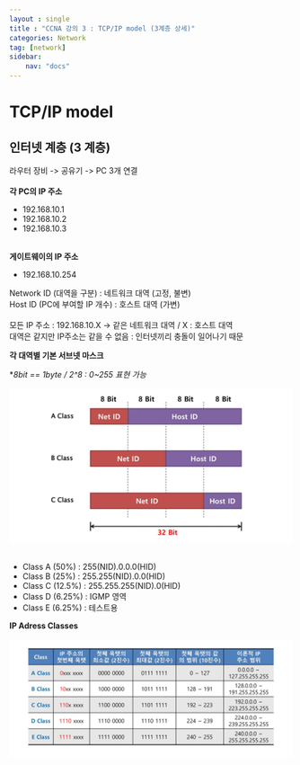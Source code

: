 ```yaml
---
layout : single
title : "CCNA 강의 3 : TCP/IP model (3계층 상세)"
categories: Network
tag: [network]
sidebar:
    nav: "docs"
---
```

# TCP/IP model
## 인터넷 계층 (3 계층)
라우터 장비 -> 공유기 -> PC 3개 연결 <br><br>
**각 PC의 IP 주소**<br>
- 192.168.10.1
- 192.168.10.2
- 192.168.10.3
<br><br>

**게이트웨이의 IP 주소**<br>
- 192.168.10.254

Network ID (대역을 구분) : 네트워크 대역 (고정, 불변)<br>
Host ID (PC에 부여할 IP 개수) : 호스트 대역 (가변)<br><br>
모든 IP 주소 : 192.168.10.X -> 같은 네트워크 대역 / X : 호스트 대역<br>
대역은 같지만 IP주소는 같을 수 없음 : 인터넷끼리 충돌이 일어나기 때문
<br>

**각 대역별 기본 서브넷 마스크**

**8bit == 1byte / 2^8 : 0~255 표현 가능* <br><br>
<img src = "/images/network/networkbasic/13.jpg">
<br><br>

- Class A (50%) : 255(NID).0.0.0(HID)
- Class B (25%) : 255.255(NID).0.0(HID)
- Class C (12.5%) : 255.255.255(NID).0(HID)
- Class D (6.25%) : IGMP 영역
- Class E (6.25%) : 테스트용

**IP Adress Classes** <Br><br>
<img src = "/images/network/networkbasic/14.jpg">

